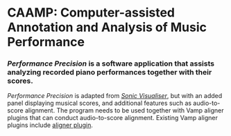 
CAAMP: Computer-assisted Annotation and Analysis of Music Performance
================

### *Performance Precision* is a software application that assists analyzing recorded piano performances together with their scores.

*Performance Precision* is adapted from [*Sonic Visualiser*](https://github.com/sonic-visualiser/sonic-visualiser), but with an added panel displaying musical scores, and additional features such as audio-to-score alignment. The program needs to be used together with Vamp aligner plugins that can conduct audio-to-score alignment. Existing Vamp aligner plugins include [aligner plugin](https://github.com/yucongj/piano-aligner).